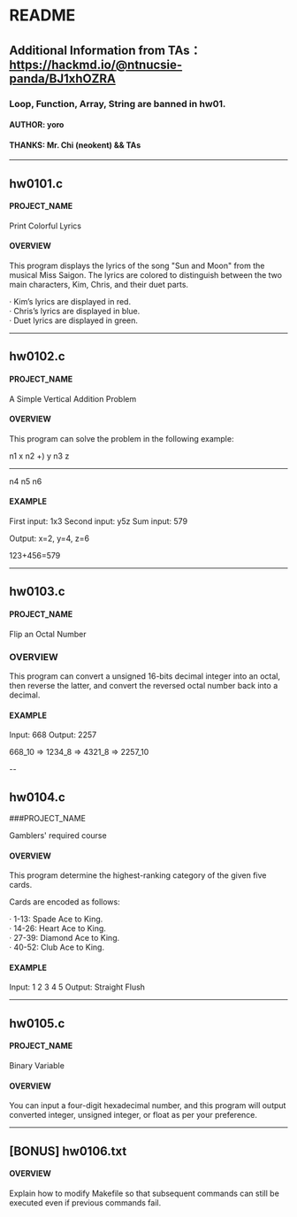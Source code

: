 # README

## Additional Information from TAs： https://hackmd.io/@ntnucsie-panda/BJ1xhOZRA
### Loop, Function, Array, String are banned in hw01.

#### AUTHOR: yoro  

#### THANKS: Mr. Chi (neokent) && TAs  

---
## hw0101.c

#### PROJECT_NAME

Print Colorful Lyrics


#### OVERVIEW

This program displays the lyrics of the song "Sun and Moon" from the musical Miss Saigon. The lyrics are colored to distinguish between the two main characters, Kim, Chris, and their duet parts.

· Kim’s lyrics are displayed in red.  
· Chris’s lyrics are displayed in blue.  
· Duet lyrics are displayed in green.

---
## hw0102.c

#### PROJECT_NAME

A Simple Vertical Addition Problem


#### OVERVIEW

This program can solve the problem in the following example:

   n1  x n2
+)  y n3  z
___________
   n4 n5 n6

#### EXAMPLE

First input: 1x3
Second input: y5z
Sum input: 579

Output: x=2, y=4, z=6

123+456=579

---
## hw0103.c

#### PROJECT_NAME

Flip an Octal Number


### OVERVIEW

This program can convert a unsigned 16-bits decimal integer into an octal, then reverse the latter, and convert the reversed octal number back into a decimal.


#### EXAMPLE

Input: 668
Output: 2257

668_10 => 1234_8 => 4321_8 => 2257_10

--
## hw0104.c

###PROJECT_NAME

Gamblers' required course


#### OVERVIEW

This program determine the highest-ranking category of the given five cards.

Cards are encoded as follows:

· 1-13: Spade Ace to King.  
· 14-26: Heart Ace to King.  
· 27-39: Diamond Ace to King.  
· 40-52: Club Ace to King.


#### EXAMPLE

Input: 1 2 3 4 5
Output: Straight Flush

---
## hw0105.c

#### PROJECT_NAME

Binary Variable


#### OVERVIEW

You can input a four-digit hexadecimal number, and this program will output converted integer, unsigned integer, or float as per your preference.

---
## [BONUS] hw0106.txt

#### OVERVIEW

Explain how to modify Makefile so that subsequent commands can still be executed even if previous commands fail.
